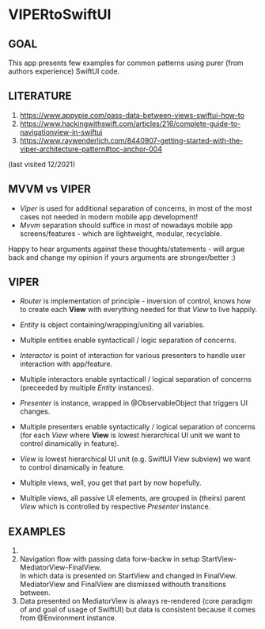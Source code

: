 # VIPERtoSwiftUI


 ## GOAL 
 
  This app presents few examples for common patterns using purer (from authors experience) SwiftUI code.
 
 
 ## LITERATURE 

   1)    https://www.appypie.com/pass-data-between-views-swiftui-how-to
   2)    https://www.hackingwithswift.com/articles/216/complete-guide-to-navigationview-in-swiftui
   3)    https://www.raywenderlich.com/8440907-getting-started-with-the-viper-architecture-pattern#toc-anchor-004
 
 (last visited 12/2021)
 
 ##  MVVM vs VIPER 
 
 - *Viper* is used for additional separation of concerns, in most of the most cases not needed in modern mobile app development!
 - *Mvvm* separation should suffice in most of nowadays mobile app screens/features - which are  lightweight, modular, recyclable.     
 
 Happy to hear arguments against these thoughts/statements - will argue back and change my opinion if yours arguments are stronger/better :)
 
 
 ##  VIPER  
 
 - *Router*  is implementation of principle - inversion of control, knows how to create each **View** with everything needed for that *View* to live happily.
 
 - *Entity* is object containing/wrapping/uniting all variables.
 - Multiple entities enable syntacticall /  logic separation of concerns.
 
 - *Interactor* is point of interaction for various presenters to handle user interaction with app/feature.
 - Multiple interactors enable syntacticall / logical separation of concerns (preceeded by multiple *Entity* instances).
 
 - *Presenter* is instance, wrapped in @ObservableObject that triggers UI changes.
 - Multiple presenters enable syntactically / logical separation of concerns (for each *View* where **View** is lowest hierarchical UI unit we want to control dinamically in feature).
 
 - *View* is lowest hierarchical UI unit (e.g. SwiftUI View subview) we want to control dinamically in feature.
 - Multiple views, well, you get that part by now hopefully.
 - Multiple views, all passive UI elements, are grouped in (theirs) parent *View* which is controlled by respective *Presenter* instance.
 
 
 ##  EXAMPLES  
 
 1)             
 2) Navigation flow with passing data forw-backw in setup StartView-MediatorView-FinalView.  
In which data is presented on StartView and changed in FinalView.        
MediatorView and FinalView are dismissed withouth transitions between.          
 3) Data presented on MediatorView is always re-rendered (core paradigm of and goal of usage of SwiftUI) but data is consistent because it comes from @Environment instance.     
 
 
